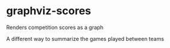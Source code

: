 # graphviz-scores
Renders competition scores as a graph

A different way to summarize the games played between teams
